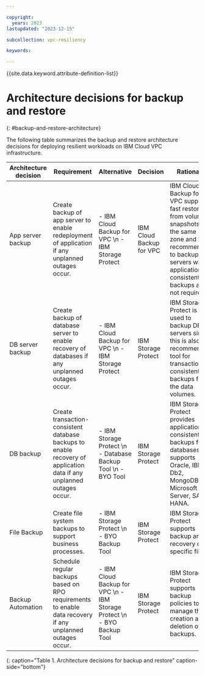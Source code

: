 ```yaml
---

copyright:
  years: 2023
lastupdated: "2023-12-15"

subcollection: vpc-resiliency

keywords:

---
```


{{site.data.keyword.attribute-definition-list}}

# Architecture decisions for backup and restore
{: #backup-and-restore-architecture}

The following table summarizes the backup and restore architecture decisions for deploying resilient workloads on IBM Cloud VPC infrastructure.

| Architecture decision | Requirement | Alternative | Decision | Rationale |
| -------------- | -------------- | -------------- | -------------- | -------------- |
| App server backup | Create backup of app server to enable redeployment of application if any unplanned outages occur. | - IBM Cloud Backup for VPC \n - IBM Storage Protect | IBM Cloud Backup for VPC | IBM Cloud Backup for VPC supports fast restore from volume snapshots in the same zone and is recommended to backup app servers when application-consistent backups are not required. |
| DB server backup  | Create backup of database server to enable recovery of databases if any unplanned outages occur. | - IBM Cloud Backup for VPC \n - IBM Storage Protect | IBM Storage Protect | IBM Storage Protect is used to backup DB servers since this is also the recommended tool for transaction consistent backups for the data volumes. |
| DB backup | Create transaction-consistent database backups to enable recovery of application data if any unplanned outages occur. | - IBM Storage Protect \n - Database Backup Tool \n - BYO Tool | IBM Storage Protect | IBM Storage Protect provides application consistent backups for databases. It supports Oracle, IBM Db2, MongoDB, Microsoft SQL Server, SAP HANA. |
| File Backup | Create file system backups to support business processes. | - IBM Storage Protect \n - BYO Backup Tool | IBM Storage Protect | IBM Storage Protect supports backup and recovery of specific files. |
| Backup Automation | Schedule regular backups based on RPO requirements to enable data recovery if any unplanned outages occur. | - IBM Cloud Backup for VPC \n - IBM Storage Protect \n - BYO Backup Tool | IBM Storage Protect | IBM Storage Protect supports backup policies to manage the creation and deletion of backups. |
{: caption="Table 1. Architecture decisions for backup and restore" caption-side="bottom"}
